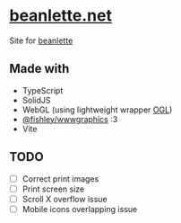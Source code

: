 # [beanlette.net](https://beanlette.net)

Site for [beanlette](https://x.com/majorbean_)

## Made with

- TypeScript
- SolidJS
- WebGL (using lightweight wrapper [OGL](https://github.com/oframe/ogl))
- [@fishley/wwwgraphics](https://jsr.io/@fishley/wwwgraphics) :3
- Vite

## TODO

- [ ] Correct print images
- [ ] Print screen size
- [ ] Scroll X overflow issue
- [ ] Mobile icons overlapping issue
